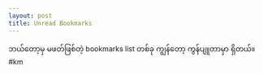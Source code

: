 ```yaml
---
layout: post
title: Unread Bookmarks
---
```

ဘယ်တော့မှ မဖတ်ဖြစ်တဲ့ bookmarks list တစ်ခု ကျွန်တော့ ကွန်ပျူတာမှာ ရှိတယ်။
#km